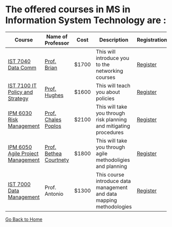 # The offered courses in MS in Information System Technology are :

Course | Name of Professor |Cost | Description |Registration
---    | ---               | --- | ---|---
[IST 7040 Data Comm](https://www.wilmu.edu/courses/syllabipdf/IPM6030.pdf?t=636803182482232558636803182482232558)  | [Prof. Brian](https://www.linkedin.com/in/michele-brewer-ed-d-0130952a/) | $1700 | This will introduce you to the networking courses | [Register](links/link4.md)
[IST 7100 IT Policy and Strategy](https://www.wilmu.edu/courses/syllabipdf/IPM6030.pdf?t=636803182482232558636803182482232558) | [Prof. Hughes](https://www.linkedin.com/in/michele-brewer-ed-d-0130952a/) | $1600 | This will teach you about policies| [Register](links/link5.md)
[IPM 6030 Risk Management](https://www.wilmu.edu/courses/syllabipdf/IPM6030.pdf?t=636803182482232558636803182482232558) | [Prof. Chales Poplos](https://www.linkedin.com/in/charles-poplos-12094711/)| $2100 | This will take you through risk planning and mitigating procedures| [Register](links/link6.md)
[IPM 6050 Agile Project Management](https://www.wilmu.edu/courses/syllabipdf/IPM6050.pdf?t=636803182482232558636803182482232558) | [Prof. Bethea Courtnety](https://www.linkedin.com/in/courtney-bethea-mba-pmp-pmi-acp-lssbb-itil-76115a71/)| $1800 | This will take you through agile methodoligies and planning | [Register](links/link7.md)
[IST 7000 Data Management](https://www.wilmu.edu/courses/syllabipdf/IPM6030.pdf?t=636803182482232558636803182482232558) | Prof. Antonio | $1300 | This course introduce data management and data mapping methodologies |[Register](links/link8.md)



[Go Back to Home](https://roshan1130.github.io/Wilmington-University)




